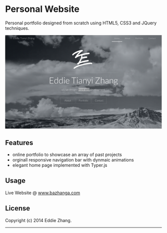 Personal Website
===========

Personal portfolio designed from scratch using HTML5, CSS3 and JQuery techniques.

![alt='images/home_screen.png'](images/home_screen.png)

Features
------------

+ online portfolio to showcase an array of past projects
+ orginall responsive navigation bar with dynmaic animations
+ elegant home page implemented with Typer.js

Usage
------------

Live Website @ www.bazhanga.com

License
-------------

Copyright (c) 2014 Eddie Zhang.

_________________________
